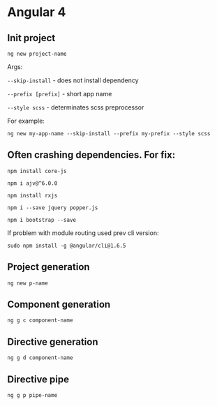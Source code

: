 # Angular 4

## Init project

`ng new project-name`

Args: 

`--skip-install` - does not install dependency

`--prefix [prefix]` - short app name

`--style scss` - determinates scss preprocessor

For example:

`ng new my-app-name --skip-install --prefix my-prefix --style scss`

## Often crashing dependencies. For fix:

`npm install core-js`

`npm i ajv@^6.0.0`

`npm install rxjs`

`npm i --save jquery popper.js`

`npm i bootstrap --save`

If problem with module routing used prev cli version:

`sudo npm install -g @angular/cli@1.6.5`

## Project generation 

`ng new p-name`

## Component generation

`ng g c component-name`

## Directive generation

`ng g d component-name`

## Directive pipe

`ng g p pipe-name`